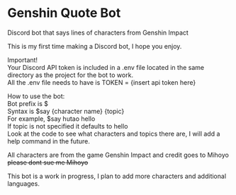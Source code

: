 # Genshin Quote Bot
Discord bot that says lines of characters from Genshin Impact  
  
This is my first time making a Discord bot, I hope you enjoy.  
  
Important!  
Your Discord API token is included in a .env file located in the same directory as the project for the bot to work.  
All the .env file needs to have is TOKEN = {insert api token here}  
  
How to use the bot:  
Bot prefix is $  
Syntax is $say {character name} {topic}  
For example, $say hutao hello  
If topic is not specified it defaults to hello  
Look at the code to see what characters and topics there are, I will add a help command in the future.  
  
All characters are from the game Genshin Impact and credit goes to Mihoyo  
~~please dont sue me Mihoyo~~  
  
This bot is a work in progress, I plan to add more characters and additional languages.  
